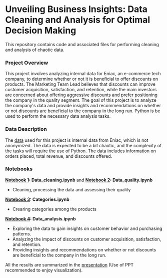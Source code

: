 # Unveiling Business Insights: Data Cleaning and Analysis for Optimal Decision Making

This repository contains code and associated files for performing cleaning and analysis of chaotic data.

### Project Overview

This project involves analyzing internal data for Eniac, an e-commerce tech company, to determine whether or not it is beneficial to offer discounts on products. The Marketing Team Lead believes that discounts can improve customer acquisition, satisfaction, and retention, while the main investors are concerned about offering aggressive discounts and prefer positioning the company in the quality segment.
The goal of this project is to analyze the company's data and provide insights and recommendations on whether or not discounts are beneficial to the company in the long run. Python is be used to perform the necessary data analysis tasks.

### Data Description

The [data](https://github.com/ginkof/Data-Science-Portfolio/tree/main/Data%20Science/Unveiling%20Business%20Insights%3A%20Data%20Cleaning%20and%20Analysis%20for%20Optimal%20Decision%20Making/Data) used for this project is internal data from Eniac, which is not anonymized. The data is expected to be a bit chaotic, and the complexity of the tasks will require the use of Python. The data includes information on orders placed, total revenue, and discounts offered.

### Notebooks
**[Notebook 1](https://github.com/ginkof/Data-Science-Portfolio/blob/main/Data%20Science/Unveiling%20Business%20Insights%3A%20Data%20Cleaning%20and%20Analysis%20for%20Optimal%20Decision%20Making/Data_cleaning.ipynb): Data_cleaning.ipynb** and **[Notebook 2](https://github.com/ginkof/Data-Science-Portfolio/blob/main/Data%20Science/Unveiling%20Business%20Insights%3A%20Data%20Cleaning%20and%20Analysis%20for%20Optimal%20Decision%20Making/Data_quality.ipynb): Data_quality.ipynb**
* Cleaning, processing the data and assessing their quality

**[Notebook 3](https://github.com/ginkof/Data-Science-Portfolio/blob/main/Data%20Science/Unveiling%20Business%20Insights%3A%20Data%20Cleaning%20and%20Analysis%20for%20Optimal%20Decision%20Making/Categories.ipynb): Categories.ipynb**
* Crearing categories among the products

**[Notebook 4](https://github.com/ginkof/Data-Science-Portfolio/blob/main/Data%20Science/Unveiling%20Business%20Insights%3A%20Data%20Cleaning%20and%20Analysis%20for%20Optimal%20Decision%20Making/Data_analysis.ipynb): Data_analysis.ipynb**
* Exploring the data to gain insights on customer behavior and purchasing patterns.
* Analyzing the impact of discounts on customer acquisition, satisfaction, and retention.
* Providing insights and recommendations on whether or not discounts are beneficial to the company in the long run.

All the results are summarized in the [presentation](https://github.com/ginkof/Data-Science-Portfolio/blob/main/Data%20Science/Unveiling%20Business%20Insights%3A%20Data%20Cleaning%20and%20Analysis%20for%20Optimal%20Decision%20Making/Results.pptx) (Use of PPT recommended to enjoy visualization).

